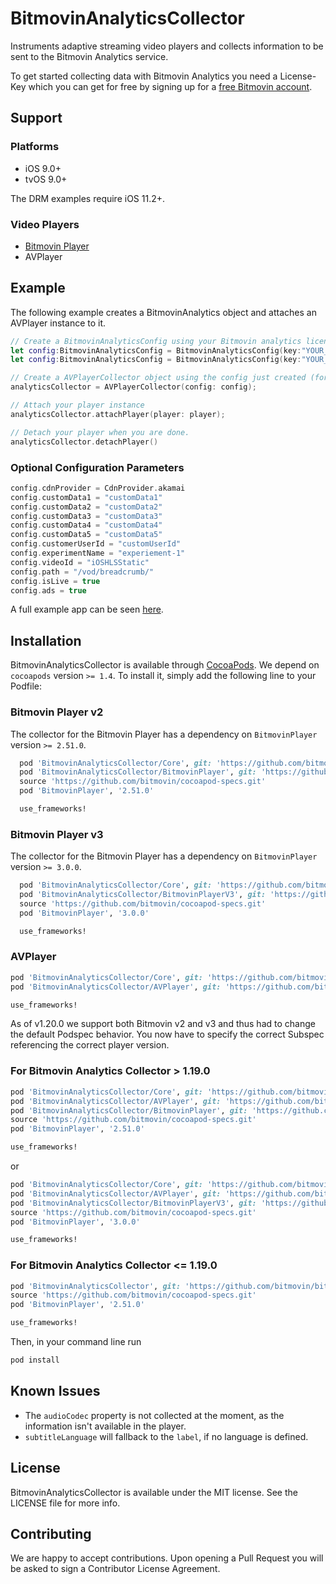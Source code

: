 # BitmovinAnalyticsCollector

Instruments adaptive streaming video players and collects information to be sent to the Bitmovin Analytics service.

To get started collecting data with Bitmovin Analytics you need a License-Key which you can get for free by signing up for a [free Bitmovin account](https://bitmovin.com/dashboard/signup).

## Support

### Platforms

* iOS 9.0+
* tvOS 9.0+

The DRM examples require iOS 11.2+.

### Video Players

* [Bitmovin Player](https://github.com/bitmovin/bitmovin-player-ios-sdk-cocoapod)
* AVPlayer

## Example

The following example creates a BitmovinAnalytics object and attaches an AVPlayer instance to it.

```swift
// Create a BitmovinAnalyticsConfig using your Bitmovin analytics license key and/or your Bitmovin Player Key
let config:BitmovinAnalyticsConfig = BitmovinAnalyticsConfig(key:"YOUR_ANALYTICS_KEY",playerKey:"YOUR_PLAYER_KEY")
let config:BitmovinAnalyticsConfig = BitmovinAnalyticsConfig(key:"YOUR_ANALYTICS_KEY")

// Create a AVPlayerCollector object using the config just created (for the Bitmovin Player, create a BitmovinPlayerCollector)
analyticsCollector = AVPlayerCollector(config: config);

// Attach your player instance
analyticsCollector.attachPlayer(player: player);

// Detach your player when you are done.
analyticsCollector.detachPlayer()
```

### Optional Configuration Parameters

```swift
config.cdnProvider = CdnProvider.akamai
config.customData1 = "customData1"
config.customData2 = "customData2"
config.customData3 = "customData3"
config.customData4 = "customData4"
config.customData5 = "customData5"
config.customerUserId = "customUserId"
config.experimentName = "experiement-1"
config.videoId = "iOSHLSStatic"
config.path = "/vod/breadcrumb/"
config.isLive = true
config.ads = true
```

A full example app can be seen [here](https://github.com/bitmovin/bitmovin-analytics-collector-ios/tree/develop/Example/BitmovinAnalyticsCollector).

## Installation

BitmovinAnalyticsCollector is available through [CocoaPods](http://cocoapods.org). We depend on `cocoapods` version `>= 1.4`. To install
it, simply add the following line to your Podfile:

### Bitmovin Player v2

The collector for the Bitmovin Player has a dependency on `BitmovinPlayer` version `>= 2.51.0`.

```ruby
  pod 'BitmovinAnalyticsCollector/Core', git: 'https://github.com/bitmovin/bitmovin-analytics-collector-ios.git', tag: '1.19.0'
  pod 'BitmovinAnalyticsCollector/BitmovinPlayer', git: 'https://github.com/bitmovin/bitmovin-analytics-collector-ios.git', tag: '1.19.0'
  source 'https://github.com/bitmovin/cocoapod-specs.git'
  pod 'BitmovinPlayer', '2.51.0'

  use_frameworks!
```

### Bitmovin Player v3

The collector for the Bitmovin Player has a dependency on `BitmovinPlayer` version `>= 3.0.0`.

```ruby
  pod 'BitmovinAnalyticsCollector/Core', git: 'https://github.com/bitmovin/bitmovin-analytics-collector-ios.git', tag: '1.19.0'
  pod 'BitmovinAnalyticsCollector/BitmovinPlayerV3', git: 'https://github.com/bitmovin/bitmovin-analytics-collector-ios.git', tag: '1.19.0'
  source 'https://github.com/bitmovin/cocoapod-specs.git'
  pod 'BitmovinPlayer', '3.0.0'

  use_frameworks!
```

### AVPlayer

```ruby
pod 'BitmovinAnalyticsCollector/Core', git: 'https://github.com/bitmovin/bitmovin-analytics-collector-ios.git', tag: '1.19.0'
pod 'BitmovinAnalyticsCollector/AVPlayer', git: 'https://github.com/bitmovin/bitmovin-analytics-collector-ios.git', tag: '1.19.0'

use_frameworks!
```

As of v1.20.0 we support both Bitmovin v2 and v3 and thus had to change the default Podspec behavior. You now have to specify the correct Subspec referencing the correct player version.

### For Bitmovin Analytics Collector > 1.19.0

```ruby
pod 'BitmovinAnalyticsCollector/Core', git: 'https://github.com/bitmovin/bitmovin-analytics-collector-ios.git', tag: '1.19.0'
pod 'BitmovinAnalyticsCollector/AVPlayer', git: 'https://github.com/bitmovin/bitmovin-analytics-collector-ios.git', tag: '1.19.0'
pod 'BitmovinAnalyticsCollector/BitmovinPlayer', git: 'https://github.com/bitmovin/bitmovin-analytics-collector-ios.git', tag: '1.19.0'
source 'https://github.com/bitmovin/cocoapod-specs.git'
pod 'BitmovinPlayer', '2.51.0'

use_frameworks!
```

or

```ruby
pod 'BitmovinAnalyticsCollector/Core', git: 'https://github.com/bitmovin/bitmovin-analytics-collector-ios.git', tag: '1.19.0'
pod 'BitmovinAnalyticsCollector/AVPlayer', git: 'https://github.com/bitmovin/bitmovin-analytics-collector-ios.git', tag: '1.19.0'
pod 'BitmovinAnalyticsCollector/BitmovinPlayerV3', git: 'https://github.com/bitmovin/bitmovin-analytics-collector-ios.git', tag: '1.19.0'
source 'https://github.com/bitmovin/cocoapod-specs.git'
pod 'BitmovinPlayer', '3.0.0'

use_frameworks!
```

### For Bitmovin Analytics Collector <= 1.19.0

```ruby
pod 'BitmovinAnalyticsCollector', git: 'https://github.com/bitmovin/bitmovin-analytics-collector-ios.git', tag: '1.19.0'
source 'https://github.com/bitmovin/cocoapod-specs.git'
pod 'BitmovinPlayer', '2.51.0'

use_frameworks!
```

Then, in your command line run

```ruby
pod install
```

## Known Issues

* The `audioCodec` property is not collected at the moment, as the information isn't available in the player.
* `subtitleLanguage` will fallback to the `label`, if no language is defined.

## License

BitmovinAnalyticsCollector is available under the MIT license. See the LICENSE file for more info.

## Contributing

We are happy to accept contributions.
Upon opening a Pull Request you will be asked to sign a Contributor License Agreement.
